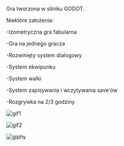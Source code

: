 Gra tworzona w silniku GODOT. 

Niektóre założenia: 

-Izometryczna gra fabularna

-Gra na jednego gracza

-Rozwinięty system dialogowy

-System ekwipunku

-System walki

-System zapisywania i wczytywania save'ów

-Rozgrywka na 2/3 godziny

![gif1](https://user-images.githubusercontent.com/62144769/115880242-d00d4d80-a44a-11eb-8478-1b3332bb99bd.gif)

![gif2](https://user-images.githubusercontent.com/62144769/115885549-5aa47b80-a450-11eb-9d5e-97e59a319e5e.gif)

![giphy](https://user-images.githubusercontent.com/62144769/102811071-18493000-43c5-11eb-80af-74d3a9b75bc2.gif)
